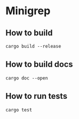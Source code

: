 # Minigrep

## How to build

`cargo build --release`

## How to build docs

`cargo doc --open`

## How to run tests

`cargo test`
